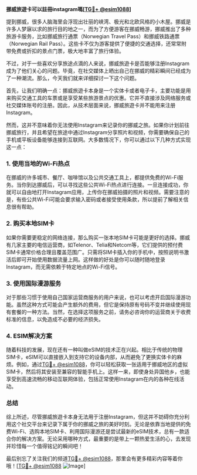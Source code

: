 **挪威旅遊卡可以註冊instagram嗎[[TG💪+ @esim1088](https://t.me/s/esim1088)]**

提到挪威，很多人脑海里会浮现出壮丽的峡湾、极光和北欧风格的小木屋。挪威是许多人梦寐以求的旅行目的地之一，而为了方便游客在挪威畅游，挪威推出了多种旅游卡服务，比如挪威旅行通票（Norwegian Travel Pass）和挪威铁路通票（Norwegian Rail Pass）。这些卡不仅为游客提供了便捷的交通选择，还常常附带免费或折扣的景点门票，极大地丰富了旅行体验。

不过，对于一些喜欢分享旅途点滴的人来说，挪威旅遊卡是否能够注册Instagram成为了他们关心的问题。毕竟，在社交媒体上晒出自己在挪威的精彩瞬间已经成为了一种潮流。那么，今天我们就来详细探讨一下这个问题。

首先，让我们明确一点：挪威旅遊卡本身是一个实体卡或者电子卡，主要功能是用来购买交通工具的车票或是享受某些旅游景点的优惠。它并不直接涉及网络服务或社交媒体账号的注册。因此，从技术层面来说，挪威旅遊卡并不能用来注册Instagram。

然而，这并不意味着你无法使用Instagram来记录你的挪威之旅。如果你计划前往挪威旅行，并且希望在旅途中通过Instagram分享照片和视频，你需要确保自己的手机或平板设备能够连接到互联网。大多数情况下，你可以通过以下几种方式实现这一点：

### **1. 使用当地的Wi-Fi热点**
在挪威的许多城市、餐厅、咖啡馆以及公共交通工具上，都提供免费的Wi-Fi服务。当你到达挪威后，可以寻找这些公共Wi-Fi热点进行连接。一旦连接成功，你就可以自由地打开Instagram应用，上传你在挪威拍摄的照片和视频。需要注意的是，有些公共Wi-Fi可能会要求输入密码或者接受使用条款，所以提前了解相关信息很有帮助。

### **2. 购买本地SIM卡**
如果你需要更稳定的网络连接，那么购买一张本地SIM卡可能是更好的选择。挪威有几家主要的电信运营商，如Telenor、Telia和Netcom等，它们提供的预付费SIM卡通常价格合理且覆盖范围广。只需将SIM卡插入你的手机中，按照说明书激活后即可开始使用数据流量上网。这样做的好处是你可以随时随地登录Instagram，而无需依赖于特定地点的Wi-Fi信号。

### **3. 使用国际漫游服务**
对于那些习惯于使用自己国家运营商服务的用户来说，也可以考虑开启国际漫游功能。虽然这种方式可能会产生额外的费用，但它是保持原有号码不变并继续使用现有套餐的一种方法。当然，在选择这项服务之前，请务必咨询你的运营商关于收费标准的信息，以免造成不必要的经济损失。

### **4. ESIM解决方案**
随着科技的发展，现在还有一种叫做eSIM的技术正在兴起。相比于传统的物理SIM卡，eSIM可以直接嵌入到支持它的设备内部，从而避免了更换实体卡的麻烦。例如，通过[TG💪+ @esim1088](https://t.me/s/esim1088)，你可以轻松获取一张适用于挪威地区的虚拟SIM卡，然后将其安装至兼容的智能手机上。这样一来，即使身处异国他乡，也能享受到高速流畅的移动互联网体验，包括正常使用Instagram在内的各种在线活动。

### **总结**
综上所述，尽管挪威旅遊卡本身无法用于注册Instagram，但这并不妨碍你充分利用这个社交平台来记录下属于你的挪威之旅的美好时刻。无论是依靠当地提供的免费Wi-Fi、选购本地SIM卡、利用国际漫游还是尝试最新的eSIM技术，总有一款适合你的解决方案。无论采用哪种方式，最重要的是带上一颗热爱生活的心，去发现并珍惜每一个值得铭记的瞬间吧！

最后别忘了关注我们的频道[TG💪+ @esim1088](https://t.me/s/esim1088)，那里会有更多精彩内容等着你哦！[[TG💪+ @esim1088](https://t.me/s/esim1088) ![Image](https://i.postimg.cc/4NQfJmqS/Snipaste-2025-05-13-00-14-12.png)]